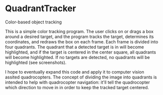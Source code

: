 QuadrantTracker
===============
Color-based object tracking

This is a simple color tracking program. The user clicks on or drags a box around a desired target, and the program tracks the
target, determines its coordinates, and redraws the box on each frame. Each frame is divided into four quadrants. The quadrant
that a detected target is in will become highlighted, and if the target is centered in the center square, all quadrants will
become highlighted. If no targets are detected, no quadrants will be highlighted (see screenshots).

I hope to eventually expand this code and apply it to computer vision assited quadrocopters. The concept of dividing the image
into quadrants is intended to help with quadrocopter navigation: it'll tell the quadrocopter which direction to move in in
order to keep the tracked target centered.
